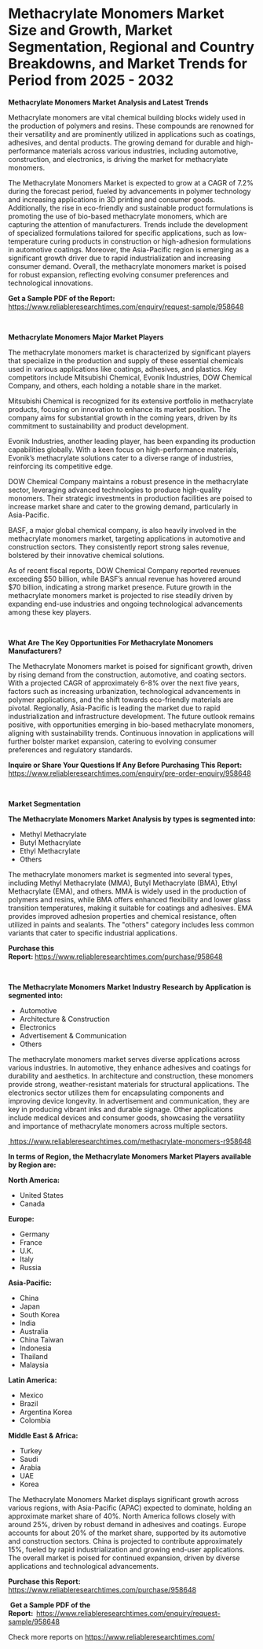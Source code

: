 <p><h1>Methacrylate Monomers Market Size and Growth, Market Segmentation, Regional and Country Breakdowns, and Market Trends for Period from 2025 -  2032</h1></p><p><strong>Methacrylate Monomers Market Analysis and Latest Trends</strong></p>
<p><p>Methacrylate monomers are vital chemical building blocks widely used in the production of polymers and resins. These compounds are renowned for their versatility and are prominently utilized in applications such as coatings, adhesives, and dental products. The growing demand for durable and high-performance materials across various industries, including automotive, construction, and electronics, is driving the market for methacrylate monomers.</p><p>The Methacrylate Monomers Market is expected to grow at a CAGR of 7.2% during the forecast period, fueled by advancements in polymer technology and increasing applications in 3D printing and consumer goods. Additionally, the rise in eco-friendly and sustainable product formulations is promoting the use of bio-based methacrylate monomers, which are capturing the attention of manufacturers. Trends include the development of specialized formulations tailored for specific applications, such as low-temperature curing products in construction or high-adhesion formulations in automotive coatings. Moreover, the Asia-Pacific region is emerging as a significant growth driver due to rapid industrialization and increasing consumer demand. Overall, the methacrylate monomers market is poised for robust expansion, reflecting evolving consumer preferences and technological innovations.</p></p>
<p><strong>Get a Sample PDF of the Report:&nbsp;</strong> <a href="https://www.reliableresearchtimes.com/enquiry/request-sample/958648?utm_campaign=2183&utm_medium=2&utm_source=Github&utm_content=ia&utm_term=31012025&utm_id=methacrylate-monomers">https://www.reliableresearchtimes.com/enquiry/request-sample/958648</a></p>
<p>&nbsp;</p>
<p><strong>Methacrylate Monomers Major Market Players</strong></p>
<p><p>The methacrylate monomers market is characterized by significant players that specialize in the production and supply of these essential chemicals used in various applications like coatings, adhesives, and plastics. Key competitors include Mitsubishi Chemical, Evonik Industries, DOW Chemical Company, and others, each holding a notable share in the market.</p><p>Mitsubishi Chemical is recognized for its extensive portfolio in methacrylate products, focusing on innovation to enhance its market position. The company aims for substantial growth in the coming years, driven by its commitment to sustainability and product development. </p><p>Evonik Industries, another leading player, has been expanding its production capabilities globally. With a keen focus on high-performance materials, Evonik’s methacrylate solutions cater to a diverse range of industries, reinforcing its competitive edge.</p><p>DOW Chemical Company maintains a robust presence in the methacrylate sector, leveraging advanced technologies to produce high-quality monomers. Their strategic investments in production facilities are poised to increase market share and cater to the growing demand, particularly in Asia-Pacific.</p><p>BASF, a major global chemical company, is also heavily involved in the methacrylate monomers market, targeting applications in automotive and construction sectors. They consistently report strong sales revenue, bolstered by their innovative chemical solutions.</p><p>As of recent fiscal reports, DOW Chemical Company reported revenues exceeding $50 billion, while BASF’s annual revenue has hovered around $70 billion, indicating a strong market presence. Future growth in the methacrylate monomers market is projected to rise steadily driven by expanding end-use industries and ongoing technological advancements among these key players.</p></p>
<p>&nbsp;</p>
<p><strong>What Are The Key Opportunities For Methacrylate Monomers Manufacturers?</strong></p>
<p><p>The Methacrylate Monomers market is poised for significant growth, driven by rising demand from the construction, automotive, and coating sectors. With a projected CAGR of approximately 6-8% over the next five years, factors such as increasing urbanization, technological advancements in polymer applications, and the shift towards eco-friendly materials are pivotal. Regionally, Asia-Pacific is leading the market due to rapid industrialization and infrastructure development. The future outlook remains positive, with opportunities emerging in bio-based methacrylate monomers, aligning with sustainability trends. Continuous innovation in applications will further bolster market expansion, catering to evolving consumer preferences and regulatory standards.</p></p>
<p><strong>Inquire or Share Your Questions If Any Before Purchasing This Report:</strong> <a href="https://www.reliableresearchtimes.com/enquiry/pre-order-enquiry/958648?utm_campaign=2183&utm_medium=2&utm_source=Github&utm_content=ia&utm_term=31012025&utm_id=methacrylate-monomers">https://www.reliableresearchtimes.com/enquiry/pre-order-enquiry/958648</a></p>
<p>&nbsp;</p>
<p><strong>Market Segmentation</strong></p>
<p><strong>The Methacrylate Monomers Market Analysis by types is segmented into:</strong></p>
<p><ul><li>Methyl Methacrylate</li><li>Butyl Methacrylate</li><li>Ethyl Methacrylate</li><li>Others</li></ul></p>
<p><p>The methacrylate monomers market is segmented into several types, including Methyl Methacrylate (MMA), Butyl Methacrylate (BMA), Ethyl Methacrylate (EMA), and others. MMA is widely used in the production of polymers and resins, while BMA offers enhanced flexibility and lower glass transition temperatures, making it suitable for coatings and adhesives. EMA provides improved adhesion properties and chemical resistance, often utilized in paints and sealants. The "others" category includes less common variants that cater to specific industrial applications.</p></p>
<p><strong>Purchase this Report:&nbsp;</strong><a href="https://www.reliableresearchtimes.com/purchase/958648?utm_campaign=2183&utm_medium=2&utm_source=Github&utm_content=ia&utm_term=31012025&utm_id=methacrylate-monomers">https://www.reliableresearchtimes.com/purchase/958648</a></p>
<p>&nbsp;</p>
<p><strong>The Methacrylate Monomers Market Industry Research by Application is segmented into:</strong></p>
<p><ul><li>Automotive</li><li>Architecture & Construction</li><li>Electronics</li><li>Advertisement & Communication</li><li>Others</li></ul></p>
<p><p>The methacrylate monomers market serves diverse applications across various industries. In automotive, they enhance adhesives and coatings for durability and aesthetics. In architecture and construction, these monomers provide strong, weather-resistant materials for structural applications. The electronics sector utilizes them for encapsulating components and improving device longevity. In advertisement and communication, they are key in producing vibrant inks and durable signage. Other applications include medical devices and consumer goods, showcasing the versatility and importance of methacrylate monomers across multiple sectors.</p></p>
<p><a href="https://www.reliableresearchtimes.com/methacrylate-monomers-r958648?utm_campaign=2183&utm_medium=2&utm_source=Github&utm_content=ia&utm_term=31012025&utm_id=methacrylate-monomers">&nbsp;https://www.reliableresearchtimes.com/methacrylate-monomers-r958648</a></p>
<p><strong>In terms of Region, the Methacrylate Monomers Market Players available by Region are:</strong></p>
<p>
    <p> <strong> North America: </strong>
        <ul>
            <li>United States</li>
            <li>Canada</li>
        </ul>
        </p> 
    <p> <strong> Europe: </strong>
        <ul>
            <li>Germany</li>
            <li>France</li>
            <li>U.K.</li>
            <li>Italy</li>
            <li>Russia</li>
        </ul>
        </p> 
    <p> <strong> Asia-Pacific: </strong>
        <ul>
            <li>China</li>
            <li>Japan</li>
            <li>South Korea</li>
            <li>India</li>
            <li>Australia</li>
            <li>China Taiwan</li>
            <li>Indonesia</li>
            <li>Thailand</li>
            <li>Malaysia</li>
        </ul>
        </p> 
    <p> <strong> Latin America: </strong>
        <ul>
            <li>Mexico</li>
            <li>Brazil</li>
            <li>Argentina Korea</li>
            <li>Colombia</li>
        </ul>
        </p> 
    <p> <strong> Middle East & Africa: </strong>
        <ul>
            <li>Turkey</li>
            <li>Saudi</li>
            <li>Arabia</li>
            <li>UAE</li>
            <li>Korea</li>
        </ul>
    </p>
    </p>
<p><p>The Methacrylate Monomers Market displays significant growth across various regions, with Asia-Pacific (APAC) expected to dominate, holding an approximate market share of 40%. North America follows closely with around 25%, driven by robust demand in adhesives and coatings. Europe accounts for about 20% of the market share, supported by its automotive and construction sectors. China is projected to contribute approximately 15%, fueled by rapid industrialization and growing end-user applications. The overall market is poised for continued expansion, driven by diverse applications and technological advancements.</p></p>
<p><strong>Purchase this Report: </strong><a href="https://www.reliableresearchtimes.com/purchase/958648?utm_campaign=2183&utm_medium=2&utm_source=Github&utm_content=ia&utm_term=31012025&utm_id=methacrylate-monomers">https://www.reliableresearchtimes.com/purchase/958648</a></p>
<p>&nbsp;<strong>Get a Sample PDF of the Report:&nbsp;&nbsp;</strong><a href="https://www.reliableresearchtimes.com/enquiry/request-sample/958648?utm_campaign=2183&utm_medium=2&utm_source=Github&utm_content=ia&utm_term=31012025&utm_id=methacrylate-monomers">https://www.reliableresearchtimes.com/enquiry/request-sample/958648</a></p>
<p><strong></strong></p>
<p>Check more reports on <a href="https://www.reliableresearchtimes.com/?utm_campaign=2183&utm_medium=2&utm_source=Github&utm_content=ia&utm_term=31012025&utm_id=methacrylate-monomers">https://www.reliableresearchtimes.com/</a></p>